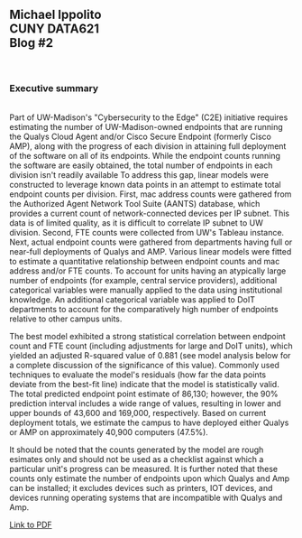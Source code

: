<h2>Michael Ippolito<br />
CUNY DATA621<br />
Blog #2</h2>
<br />
<h3>Executive summary</h3>
<br />
Part of UW-Madison's "Cybersecurity to the Edge" (C2E) initiative requires estimating the number of UW-Madison-owned endpoints that are running the Qualys Cloud Agent and/or Cisco Secure Endpoint (formerly Cisco AMP), along with the progress of each division in attaining full deployment of the software on all of its endpoints. While the endpoint counts running the software are easily obtained, the total number of endpoints in each division isn't readily available To address this gap, linear models were constructed to leverage known data points in an attempt to estimate total endpoint counts per division. First, mac address counts were gathered from the Authorized Agent Network Tool Suite (AANTS) database, which provides a current count of network-connected devices per IP subnet. This data is of limited quality, as it is difficult to correlate IP subnet to UW division. Second, FTE counts were collected from UW's Tableau instance. Next, actual endpoint counts were gathered from departments having full or near-full deployments of Qualys and AMP. Various linear models were fitted to estimate a quantitative relationship between endpoint counts and mac address and/or FTE counts. To account for units having an atypically large number of endpoints (for example, central service providers), additional categorical variables were manually applied to the data using institutional knowledge. An additional categorical variable was applied to DoIT departments to account for the comparatively high number of endpoints relative to other campus units.

The best model exhibited a strong statistical correlation between endpoint count and FTE count (including adjustments for large and DoIT units), which yielded an adjusted R-squared value of 0.881 (see model analysis below for a complete discussion of the significance of this value). Commonly used techniques to evaluate the model's residuals (how far the data points deviate from the best-fit line) indicate that the model is statistically valid. The total predicted endpoint point estimate of 86,130; however, the 90% prediction interval includes a wide range of values, resulting in lower and upper bounds of 43,600 and 169,000, respectively. Based on current deployment totals, we estimate the campus to have deployed either Qualys or AMP on approximately 40,900 computers (47.5%).

It should be noted that the counts generated by the model are rough esimates only and should not be used as a checklist against which a particular unit's progress can be measured. It is further noted that these counts only estimate the number of endpoints upon which Qualys and Amp can be installed; it excludes devices such as printers, IOT devices, and devices running operating systems that are incompatible with Qualys and Amp.


[Link to PDF](https://github.com/mmippolito/cuny_data621_blog2/blob/main/blog2.pdf)
